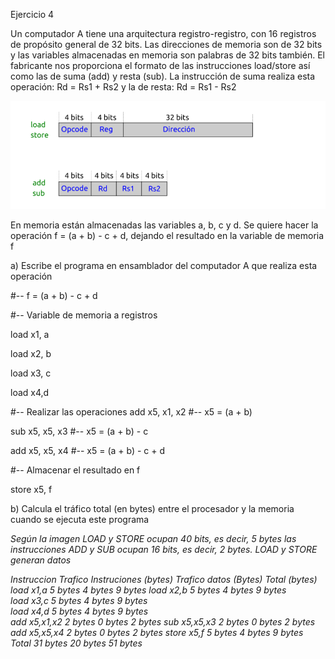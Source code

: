 Ejercicio 4

Un computador A tiene una arquitectura registro-registro, con 16 registros de propósito general de 32 bits. 
Las direcciones de memoria son de 32 bits y las variables almacenadas en memoria son palabras de 32 bits también. 
El fabricante nos proporciona el formato de las instrucciones load/store así como las de suma (add) y resta (sub). 
La instrucción de suma realiza esta operación: Rd = Rs1 + Rs2 y la de resta: Rd = Rs1 - Rs2

![Image text](https://github.com/yolandalillo/2021-2022-ASAII/blob/main/S04/images/ejercicio4.PNG)

En memoria están almacenadas las variables a, b, c y d. Se quiere hacer la operación f = (a + b) - c + d, 
dejando el resultado en la variable de memoria f

a) Escribe el programa en ensamblador del computador A que realiza esta operación

#-- f = (a + b) - c + d

#-- Variable de memoria a registros

load x1, a

load x2, b

load x3, c

load x4,d

#-- Realizar las operaciones 
add x5, x1, x2  #-- x5 = (a + b)

sub x5, x5, x3  #-- x5 = (a + b) - c

add x5, x5, x4  #-- x5 = (a + b) - c + d

#-- Almacenar el resultado en f

store x5, f

b) Calcula el tráfico total (en bytes) entre el procesador y la memoria cuando se ejecuta este programa

*Según la imagen LOAD y STORE ocupan 40 bits, es decir, 5 bytes
las instrucciones ADD y SUB ocupan 16 bits, es decir, 2 bytes. LOAD y STORE generan datos*

*Instruccion	  Trafico Instruciones (bytes)	Trafico datos (Bytes)	Total (bytes)
load x1,a             5 bytes                     4 bytes             9 bytes
load x2,b             5 bytes                     4 bytes             9 bytes          
load x3,c             5 bytes                     4 bytes             9 bytes          
load x4,d             5 bytes                     4 bytes             9 bytes          
add x5,x1,x2          2 bytes                     0 bytes             2 bytes
sub x5,x5,x3          2 bytes                     0 bytes             2 bytes
add x5,x5,x4          2 bytes                     0 bytes             2 bytes
store x5,f            5 bytes                     4 bytes             9 bytes
Total                 31 bytes                    20 bytes            51 bytes*
